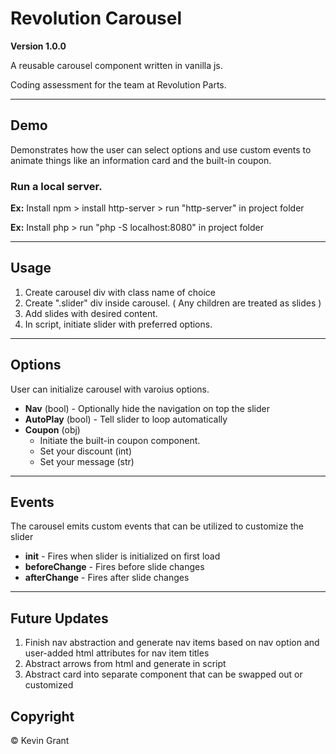 # Revolution Carousel

**Version 1.0.0**

A reusable carousel component written in vanilla js.

Coding assessment for the team at Revolution Parts.

---

## Demo

Demonstrates how the user can select options and use custom events to animate things like an information card and the built-in coupon.

### Run a local server.
**Ex:** Install npm > install http-server > run "http-server" in project folder

**Ex:** Install php > run "php -S localhost:8080" in project folder

---

## Usage

1. Create carousel div with class name of choice
2. Create ".slider" div inside carousel. ( Any children are treated as slides )
3. Add slides with desired content.
4. In script, initiate slider with preferred options.

---

## Options

User can initialize carousel with varoius options.

- **Nav** (bool) - Optionally hide the navigation on top the slider
- **AutoPlay** (bool) - Tell slider to loop automatically
- **Coupon** (obj)
  - Initiate the built-in coupon component.
  - Set your discount (int)
  - Set your message (str)

---

## Events

The carousel emits custom events that can be utilized to customize the slider

- **init** - Fires when slider is initialized on first load
- **beforeChange** - Fires before slide changes 
- **afterChange** - Fires after slide changes

---

## Future Updates

1. Finish nav abstraction and generate nav items based on nav option and user-added html attributes for nav item titles
2. Abstract arrows from html and generate in script
3. Abstract card into separate component that can be swapped out or customized

## Copyright

&copy; Kevin Grant
